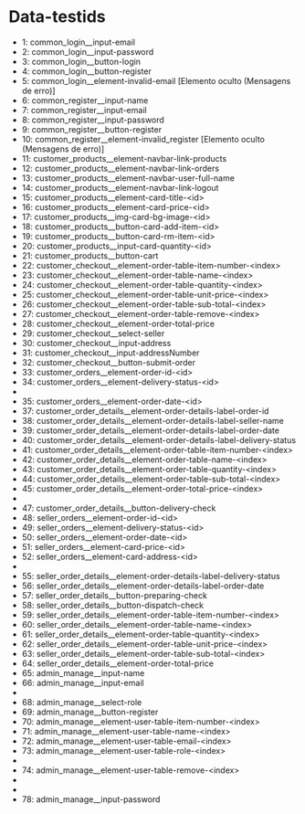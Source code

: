 # Data-testids
- 1: common_login__input-email
- 2: common_login__input-password
- 3: common_login__button-login
- 4: common_login__button-register
- 5: common_login__element-invalid-email [Elemento oculto (Mensagens de erro)]
- 6: common_register__input-name
- 7: common_register__input-email
- 8: common_register__input-password
- 9: common_register__button-register
- 10: common_register__element-invalid_register [Elemento oculto (Mensagens de erro)]
- 11: customer_products__element-navbar-link-products
- 12: customer_products__element-navbar-link-orders
- 13: customer_products__element-navbar-user-full-name
- 14: customer_products__element-navbar-link-logout
- 15: customer_products__element-card-title-\<id>
- 16: customer_products__element-card-price-\<id>
- 17: customer_products__img-card-bg-image-\<id>
- 18: customer_products__button-card-add-item-\<id>
- 19: customer_products__button-card-rm-item-\<id>
- 20: customer_products__input-card-quantity-\<id>
- 21: customer_products__button-cart
- 22: customer_checkout__element-order-table-item-number-\<index>
- 23: customer_checkout__element-order-table-name-\<index>
- 24: customer_checkout__element-order-table-quantity-\<index>
- 25: customer_checkout__element-order-table-unit-price-\<index>
- 26: customer_checkout__element-order-table-sub-total-\<index>
- 27: customer_checkout__element-order-table-remove-\<index>
- 28: customer_checkout__element-order-total-price
- 29: customer_checkout__select-seller
- 30: customer_checkout__input-address
- 31: customer_checkout__input-addressNumber
- 32: customer_checkout__button-submit-order
- 33: customer_orders__element-order-id-\<id>
- 34: customer_orders__element-delivery-status-\<id>
-
- 35: customer_orders__element-order-date-\<id>
- 37: customer_order_details__element-order-details-label-order-id
- 38: customer_order_details__element-order-details-label-seller-name
- 39: customer_order_details__element-order-details-label-order-date
- 40: customer_order_details__element-order-details-label-delivery-status
- 41: customer_order_details__element-order-table-item-number-\<index>
- 42: customer_order_details__element-order-table-name-\<index>
- 43: customer_order_details__element-order-table-quantity-\<index>
- 44: customer_order_details__element-order-table-sub-total-\<index>
- 45: customer_order_details__element-order-total-price-\<index>
-
- 47: customer_order_details__button-delivery-check
- 48: seller_orders__element-order-id-\<id>
- 49: seller_orders__element-delivery-status-\<id>
- 50: seller_orders__element-order-date-\<id>
- 51: seller_orders__element-card-price-\<id>
- 52: seller_orders__element-card-address-\<id>
-
- 55: seller_order_details__element-order-details-label-delivery-status
- 56: seller_order_details__element-order-details-label-order-date
- 57: seller_order_details__button-preparing-check
- 58: seller_order_details__button-dispatch-check
- 59: seller_order_details__element-order-table-item-number-\<index>
- 60: seller_order_details__element-order-table-name-\<index>
- 61: seller_order_details__element-order-table-quantity-\<index>
- 62: seller_order_details__element-order-table-unit-price-\<index>
- 63: seller_order_details__element-order-table-sub-total-\<index>
- 64: seller_order_details__element-order-total-price
- 65: admin_manage__input-name
- 66: admin_manage__input-email
-
- 68: admin_manage__select-role
- 69: admin_manage__button-register
- 70: admin_manage__element-user-table-item-number-\<index>
- 71: admin_manage__element-user-table-name-\<index>
- 72: admin_manage__element-user-table-email-\<index>
- 73: admin_manage__element-user-table-role-\<index>
-
- 74: admin_manage__element-user-table-remove-\<index>
-
-
- 78: admin_manage__input-password
